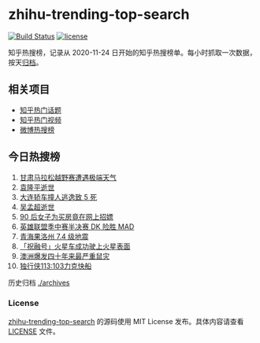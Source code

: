 # zhihu-trending-top-search

[![Build Status](https://github.com/justjavac/zhihu-trending-top-search/workflows/ci/badge.svg?branch=main)](https://github.com/justjavac/zhihu-trending-top-search/actions)
[![license](https://img.shields.io/github/license/justjavac/zhihu-trending-top-search)](https://github.com/justjavac/zhihu-trending-top-search/blob/main/LICENSE)

知乎热搜榜，记录从 2020-11-24 日开始的知乎热搜榜单。每小时抓取一次数据，按天[归档](./archives)。

## 相关项目

- [知乎热门话题](https://github.com/justjavac/zhihu-trending-hot-questions)
- [知乎热门视频](https://github.com/justjavac/zhihu-trending-hot-video)
- [微博热搜榜](https://github.com/justjavac/weibo-trending-hot-search)

## 今日热搜榜

<!-- BEGIN -->
<!-- 最后更新时间 Mon May 24 2021 05:05:55 GMT+0800 (China Standard Time) -->

1. [甘肃马拉松越野赛遭遇极端天气](https://www.zhihu.com/search?q=甘肃马拉松)
2. [袁隆平逝世](https://www.zhihu.com/search?q=袁隆平)
3. [大连轿车撞人逃逸致 5 死](https://www.zhihu.com/search?q=大连车祸)
4. [吴孟超逝世](https://www.zhihu.com/search?q=吴孟超)
5. [90 后女子为买房竟在网上招嫖](https://www.zhihu.com/search?q=杭州买房)
6. [英雄联盟季中赛半决赛 DK 险胜 MAD](https://www.zhihu.com/search?q=英雄联盟)
7. [青海果洛州 7.4 级地震](https://www.zhihu.com/search?q=青海地震)
8. [「祝融号」火星车成功驶上火星表面](https://www.zhihu.com/search?q=祝融号)
9. [澳洲爆发四十年来最严重鼠灾](https://www.zhihu.com/search?q=澳大利亚鼠灾)
10. [独行侠113:103力克快船](https://www.zhihu.com/search?q=独行侠)

<!-- END -->

历史归档 [./archives](./archives)

### License

[zhihu-trending-top-search](https://github.com/justjavac/zhihu-trending-top-search)
的源码使用 MIT License 发布。具体内容请查看 [LICENSE](./LICENSE) 文件。
